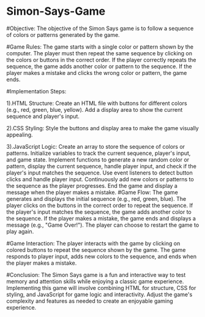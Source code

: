 # Simon-Says-Game

#Objective: 
The objective of the Simon Says game is to follow a sequence of colors or patterns generated by the game.

#Game Rules: 
The game starts with a single color or pattern shown by the computer. The player must then repeat the same sequence by clicking on the colors or buttons in the correct order. If the player correctly repeats the sequence, the game adds another color or pattern to the sequence. If the player makes a mistake and clicks the wrong color or pattern, the game ends.

#Implementation Steps:

1).HTML Structure: 
Create an HTML file with buttons for different colors (e.g., red, green, blue, yellow). Add a display area to show the current sequence and player's input. 

2).CSS Styling: 
Style the buttons and display area to make the game visually appealing. 

3).JavaScript Logic: 
Create an array to store the sequence of colors or patterns. Initialize variables to track the current sequence, player's input, and game state. Implement functions to generate a new random color or pattern, display the current sequence, handle player input, and check if the player's input matches the sequence. Use event listeners to detect button clicks and handle player input. Continuously add new colors or patterns to the sequence as the player progresses. End the game and display a message when the player makes a mistake.
#Game Flow:
The game generates and displays the initial sequence (e.g., red, green, blue). The player clicks on the buttons in the correct order to repeat the sequence. If the player's input matches the sequence, the game adds another color to the sequence. If the player makes a mistake, the game ends and displays a message (e.g., "Game Over!"). The player can choose to restart the game to play again.

#Game Interaction: 
The player interacts with the game by clicking on colored buttons to repeat the sequence shown by the game. The game responds to player input, adds new colors to the sequence, and ends when the player makes a mistake.

#Conclusion: 
The Simon Says game is a fun and interactive way to test memory and attention skills while enjoying a classic game experience. Implementing this game will involve combining HTML for structure, CSS for styling, and JavaScript for game logic and interactivity. Adjust the game's complexity and features as needed to create an enjoyable gaming experience.
